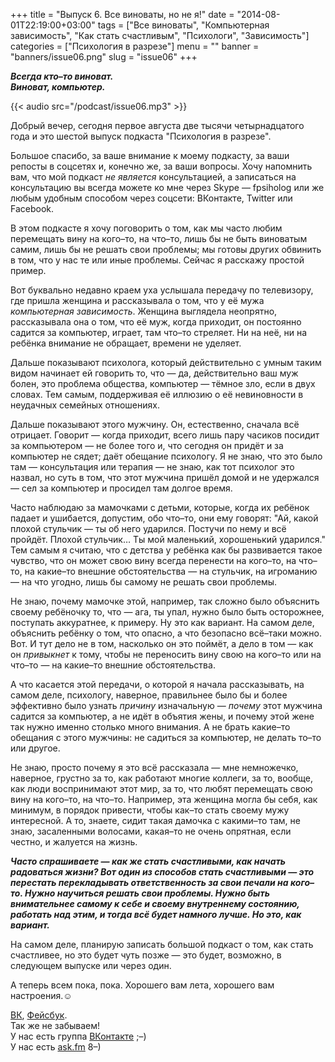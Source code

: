 +++
title = "Выпуск 6. Все виноваты, но не я!"
date = "2014-08-01T22:19:00+03:00"
tags = ["Все виноваты", "Компьютерная зависимость", "Как стать счастливым", "Психологи", "Зависимость"]
categories = ["Психология в разрезе"]
menu = ""
banner = "banners/issue06.png"
slug = "issue06"
+++

***Всегда кто–то виноват.***<br>
***Виноват, компьютер.***

{{< audio src="/podcast/issue06.mp3" >}}

Добрый вечер, сегодня первое августа две тысячи четырнадцатого года и это шестой выпуск подкаста "Психология в разрезе".

Большое спасибо, за ваше внимание к моему подкасту, за ваши репосты в соцсетях и, конечно же, за ваши вопросы. Хочу напомнить вам, что мой подкаст *не является* консультацией, а записаться на консультацию вы всегда можете ко мне через Skype — fpsiholog или же любым удобным способом через соцсети: ВКонтакте, Twitter или Facebook.

В этом подкасте я хочу поговорить о том, как мы часто любим перемещать вину на кого–то, на что–то, лишь бы не быть виноватым самим, лишь бы не решать свои проблемы; мы готовы других обвинить в том, что у нас те или иные проблемы. Сейчас я расскажу простой пример.
<!--more-->

Вот буквально недавно краем уха услышала передачу по телевизору, где пришла женщина и рассказывала о том, что у её мужа *компьютерная зависимость*. Женщина выглядела неопрятно, рассказывала она о том, что её муж, когда приходит, он постоянно садится за компьютер, играет, там что–то стреляет. Ни на неё, ни на ребёнка внимание не обращает, времени не уделяет.

Дальше показывают психолога, который действительно с умным таким видом начинает ей говорить то, что — да, действительно ваш муж болен, это проблема общества, компьютер — тёмное зло, если в двух словах. Тем самым, поддерживая её иллюзию о её невиновности в неудачных семейных отношениях.

Дальше показывают этого мужчину. Он, естественно, сначала всё отрицает. Говорит — когда приходит, всего лишь пару часиков посидит за компьютером — не более того и, что сегодня он придёт и за компьютер не сядет; даёт обещание психологу. Я не знаю, что это было там — консультация или терапия — не знаю, как тот психолог это назвал, но суть в том, что этот мужчина пришёл домой и не удержался — сел за компьютер и просидел там долгое время.

Часто наблюдаю за мамочками с детьми, которые, когда их ребёнок падает и ушибается, допустим, обо что–то, они ему говорят: "Ай, какой плохой стульчик — ты об него ударился. Постучи по нему и всё пройдёт. Плохой стульчик… Ты мой маленький, хорошенький ударился." Тем самым я считаю, что с детства у ребёнка как бы развивается такое чувство, что он может свою вину всегда перенести на кого–то, на что–то, на какие–то внешние обстоятельства — на стульчик, на игроманию — на что угодно, лишь бы самому не решать свои проблемы.

Не знаю, почему мамочке этой, например, так сложно было объяснить своему ребёночку то, что — ага, ты упал, нужно было быть осторожнее, поступать аккуратнее, к примеру. Ну это как вариант. На самом деле, объяснить ребёнку о том, что опасно, а что безопасно всё–таки можно. Вот. И тут дело не в том, насколько он это поймёт, а дело в том — как он *привыкнет* к тому, чтобы не переносить вину свою на кого–то или на что–то — на какие–то внешние обстоятельства.

А что касается этой передачи, о которой я начала рассказывать, на самом деле, психологу, наверное, правильнее было бы и более эффективно было узнать *причину* изначальную — *почему* этот мужчина садится за компьютер, а не идёт в объятия жены, и почему этой жене так нужно именно столько много внимания. А не брать какие–то обещания с этого мужчины: не садиться за компьютер, не делать то–то или другое.

Не знаю, просто почему я это всё рассказала — мне немножечко, наверное, грустно за то, как работают многие коллеги, за то, вообще, как люди воспринимают этот мир, за то, что любят перемещать свою вину на кого–то, на что–то. Например, эта женщина могла бы себя, как минимум, в порядок привести, чтобы как–то стать своему мужу интересной. А то, знаете, сидит такая дамочка с какими–то там, не знаю, засаленными волосами, какая–то не очень опрятная, если честно, и жалуется на жизнь.

***Часто спрашиваете — как же стать счастливыми, как начать радоваться жизни? Вот один из способов стать счастливыми — это перестать перекладывать ответственность за свои печали на кого–то. Нужно научиться решать свои проблемы. Нужно быть внимательнее самому к себе и своему внутреннему состоянию, работать над этим, и тогда всё будет намного лучше. Но это, как вариант.***

На самом деле, планирую записать большой подкаст о том, как стать счастливее, но это будет чуть позже — это будет, возможно, в следующем выпуске или через один.

А теперь всем пока, пока. Хорошего вам лета, хорошего вам настроения.☺


<a href="https://vk.com/sunnybunnyf">ВК</a>, <a href="https://www.facebook.com/SunnyBunnyF">Фейсбук</a>.<br>
Так же не забываем!<br>
У нас есть группа <a href="https://vk.com/fpsiholog">ВКонтакте</a> ;–)<br>
У нас есть <a href="http://ask.fm/fpsiholog">ask.fm</a> 8–)